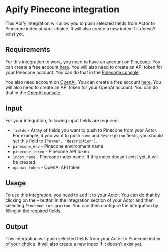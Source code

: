 # Apify Pinecone integration

This Apify integration will allow you to push selected fields from Actor to Pinecone index of your choice. It will also create a new index if it doesn't exist yet.

## Requirements
For this integration to work, you need to have an account on [Pinecone](https://www.pinecone.io/). You can create a free account [here](https://www.pinecone.io/start-free/). You will also need to create an API token for your Pinecone account. You can do that in the [Pinecone console](https://www.pinecone.io/console/).

You also need account on [OpenAI](https://openai.com/). You can create a free account [here](https://beta.openai.com/). You will also need to create an API token for your OpenAI account. You can do that in the [OpenAI console](https://beta.openai.com/account/api-keys).

## Input
For your integration, following input fields are required:
- `fields` - Array of fields you want to push to Pinecone from your Actor. For example, if you want to push `name` and `description` fields, you should set this field to `["name", "description"]`.
- `pinecone_env` - Pinecone environment name
- `pinecone_token` - Pinecone API token
- `index_name` - Pinecone index name. If this index doesn't exist yet, it will be created.
- `openai_token` - OpenAI API token

## Usage
To use this integration, you need to add it to your Actor. You can do that by clicking on the `+` button in the integration section of your Actor and then selecting `Pinecone integration`. You can then configure the integration by filling in the required fields.

## Output
This integration will push selected fields from your Actor to Pinecone index of your choice. It will also create a new index if it doesn't exist yet.
